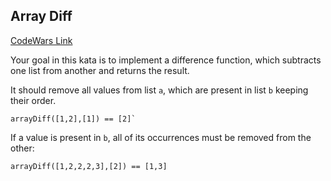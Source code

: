 ## Array Diff

[CodeWars Link](https://www.codewars.com/kata/523f5d21c841566fde000009/javascript)

Your goal in this kata is to implement a difference function, which subtracts one list from another and returns the result.

It should remove all values from list `a`, which are present in list `b` keeping their order.

```
arrayDiff([1,2],[1]) == [2]`
```

If a value is present in `b`, all of its occurrences must be removed from the other:

```
arrayDiff([1,2,2,2,3],[2]) == [1,3]
```